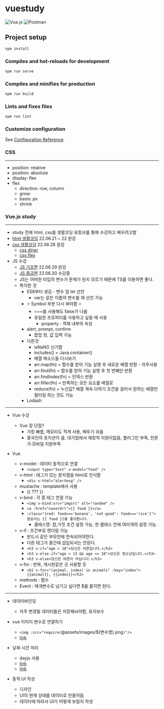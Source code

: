 # vuestudy

![Vue.js](https://img.shields.io/badge/vuejs-%2335495e.svg?style=for-the-badge&logo=vuedotjs&logoColor=%234FC08D) ![Postman](https://img.shields.io/badge/Postman-FF6C37?style=for-the-badge&logo=postman&logoColor=white)

## Project setup

```bash
npm install
```

### Compiles and hot-reloads for development

```bash
npm run serve
```

### Compiles and minifies for production

```bash
npm run build
```

### Lints and fixes files

```bash
npm run lint
```

### Customize configuration

See [Configuration Reference](https://cli.vuejs.org/config/).

### CSS

---

- position: relative
- position: absolute
- display: flex
- flex
  - direction: row, column
  - grow:
  - basis: px
  - shrink

### Vue.js study

---

- study 전에 html, css를 생활코딩 유튜브를 통해 수강하고 배우려고함
- [html 생활코딩](https://www.youtube.com/watch?v=OGFgdro160I&list=PLuHgQVnccGMDUzDDCKW-pCZQY-MMCX5yB&index=2) 22.06.21 ~ 22 완강
- [css 생활코딩](https://www.youtube.com/watch?v=ONcmkf07EuI&list=PLuHgQVnccGMDaVaBmkX0qfB45R_bYrV62&index=2) 22.06.28 완강
  - [css diner](https://flukeout.github.io/)
  - [css flex](https://codepen.io/enxaneta/embed/adLPwv?default-tab=result&theme-id=light)
- JS 수강
  - [JS 기초편](https://www.youtube.com/watch?v=KF6t61yuPCY) 22.06.29 완강
  - [JS 중급편](https://www.youtube.com/watch?v=4_WLS9Lj6n4) 22.06.30 수강중
  - JS는 어떠한 타입의 변수가 문제가 된지 모르기 때문에 TS를 이용하면 좋다.
  - 특이한 것
    - ES6부터 생김 - 변수 앞 let 선언
      - var는 같은 이름의 변수를 재 선언 가능
    - ⭐️ Symbol 부분 다시 봐야함 ⭐️
      - ===를 사용해도 false가 나옴
      - 유일한 프로퍼티를 사용하고 싶을 때 사용
        - property : 객체 내부의 속성
    - alert, prompt, confirm
      - 팝업 창, 값 입력 가능
    - 다른것
      - isNaN() 신기함
      - includes() = Java.container()
      - 배열 메소드들 다시보기
      - arr.map(fn) = 함수를 받아 기능 실행 후 새로운 배열 반환 - 자주사용
      - arr.find(fn) = 함수를 받아 기능 실행 후 첫 번째만 반환
      - arr.findIndex(fn) = 인덱스 반환
      - arr.filter(fn) = 만족하는 모든 요소를 배열로
      - reduce(fn) = 누산값? 배열 계속 더하기 조건을 걸어서 원하는 배열만 필터링 하는 것도 가능
    - Lodash

---

- Vue 수강
  - Vue 장∙단점?
    - 가장 빠름, 메모리도 적게 사용, 배우기 쉬움
    - 중국인의 포지션이 큼, 대기업에서 재정적 지원이없음, 플러그인 부족, 전문가∙모바일 지원부족

- Vue
  - v-model   : 데이터 동적으로 연결
    - `<input type="text" v-model="food" />`
  - v-html    : 태그가 있는 문자열을 html로 인식함
    - `<div v-html="alertmsg" />`
  - mustache  : template에서 사용
    - {{ ??? }}
  - v-bind    : 각 종 태그 연결 가능
    - `<img v-bind:src="imgsrc" alt="random" />`
    - `<a :href="naverUrl">{{ food }}</a>`
    - `:class="{red: food==='banana', 'not-good': food==='rice'}">원숭이는 {{ food }}를 좋아합니다.`
      - 클래스명: 참,거짓 조건 설정 가능, 한 클래스 안에 여러개의 설정 가능.
  - v-if      : 조건부로 렌더링 가능
    - 반드시 같은 부모안에 연속되어야한다.
    - 다른 태그가 중간에 삽입되서는 안된다.
    - `<h3 v-if="age > 18">당신은 어른입니다.</h3>`
    - `<h3 v-else-if="age > 13 && age <= 18">당신은 청소년입니다.</h3>`
    - `<h3 v-else>당신은 어른이 아닙니다.</h3>`
  - v-for     : 반복, 게시판같은 곳 사용할 듯
    - `<h2 v-for="(animal, index) in animals" :key="index">{{animal}}, {{index}}</h2>`
  - methods   : 함수
  - Event     : 매개변수로 넘기고 싶다면 $를 붙히면 된다.

---

- 데이터바인딩
  - 자주 변경될 데이터들은 저장해놔야함, 유지보수

- vue 이미지 변수로 연결하기
  - `<img :src="require(`@assets/images/${변수명}.png`)"/>`
  - [link](https://ordinary-code.tistory.com/85)

- 날짜 시간 처리
  - dayjs 사용
  - [link](https://codingcoding.tistory.com/1321)
  - [link](https://ordinary-code.tistory.com/60)

- 동적 UI 작성
  - 디자인
  - UI의 현재 상태를 데이터로 만들어둠
  - 데이터에 따라서 UI가 어떻게 보일지 작성
